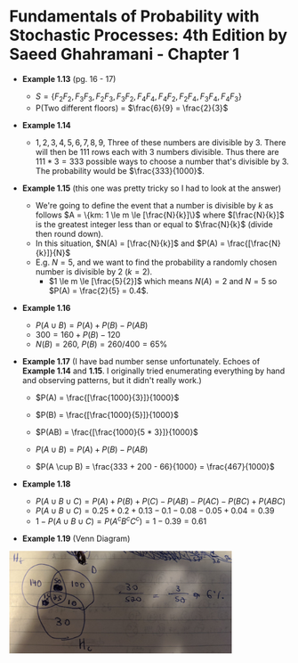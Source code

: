 # Fundamentals of Probability with Stochastic Processes: 4th Edition by Saeed Ghahramani - Chapter 1

* **Example 1.13** (pg. 16 - 17)
  * $S = \{F_{2}F_{2}, F_{3}F_{3}, F_{2}F_{3}, F_{3}F_{2}, F_{4}F_{4}, F_{4}F_{2}, F_{2}F_{4}, F_{3}F_{4}, F_{4}F_{3}\}$
  * P(Two different floors) = $\frac{6}{9} = \frac{2}{3}$
  
* **Example 1.14**
  * $1, 2, 3, 4, 5, 6, 7, 8, 9$, Three of these numbers are divisible by 3. There will then be 111 rows each with 3 numbers divisible. Thus there are $111 * 3 = 333$ possible ways to choose a number that's divisible by 3. The probability would be $\frac{333}{1000}$.
  
* **Example 1.15** (this one was pretty tricky so I had to look at the answer)
  * We're going to define the event that a number is divisible by $k$ as follows $A = \{km: 1 \le m \le [\frac{N}{k}]\}$ where $[\frac{N}{k}]$ is the greatest integer less than or equal to $\frac{N}{k}$ (divide then round down).
  * In this situation, $N(A) = [\frac{N}{k}]$ and $P(A) = \frac{[\frac{N}{k}]}{N}$
  * E.g. $N = 5$, and we want to find the probability a randomly chosen number is divisible by 2 ($k = 2$).
    * $1 \le m \le [\frac{5}{2}]$ which means $N(A) = 2$ and $N = 5$ so $P(A) = \frac{2}{5} = 0.4$.

* **Example 1.16**
  * $P(A \cup B) = P(A) + P(B) - P(AB)$
  * $300 = 160 + P(B) - 120$
  * $N(B) = 260$, $P(B) = 260 / 400 = 65\%$

* **Example 1.17** (I have bad number sense unfortunately. Echoes of **Example 1.14** and **1.15**. I originally tried enumerating everything by hand and observing patterns, but it didn't really work.)
  * $P(A) = \frac{[\frac{1000}{3}]}{1000}$
  
  * $P(B) = \frac{[\frac{1000}{5}]}{1000}$

  * $P(AB) = \frac{[\frac{1000}{5 * 3}]}{1000}$
  
  * $P(A \cup B) = P(A) + P(B) - P(AB)$

  * $P(A \cup B) = \frac{333 + 200 - 66}{1000} = \frac{467}{1000}$

* **Example 1.18**
  * $P(A \cup B \cup C) = P(A) + P(B) + P(C) - P(AB) - P(AC) - P(BC) + P(ABC)$
  * $P(A \cup B \cup C) = 0.25 + 0.2 + 0.13 - 0.1 - 0.08 - 0.05 + 0.04 = 0.39$
  * $1 - P(A \cup B \cup C) = P(A^cB^cC^c) = 1 - 0.39 = 0.61$

* **Example 1.19** (Venn Diagram)

<img src = "images\example_1-19.jpg" alt = "Example 1.19 Solution" width = "400"/>